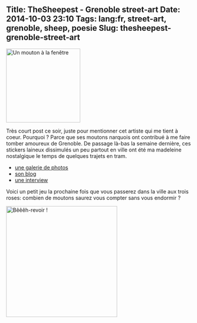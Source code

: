 Title: TheSheepest - Grenoble street-art
Date: 2014-10-03 23:10
Tags: lang:fr, street-art, grenoble, sheep, poesie
Slug: thesheepest-grenoble-street-art
---
<img src="/lucas/blog/content/images/2014/Oct/thesheepest_windowhead.jpg" alt="Un mouton à la fenêtre" width="200" style="display:block;"> 

Très court post ce soir, juste pour mentionner cet artiste qui me tient à coeur. Pourquoi ? Parce que ses moutons narquois ont contribué à me faire tomber amoureux de Grenoble. De passage là-bas la semaine dernière, ces stickers laineux dissimulés un peu partout en ville ont été ma madeleine nostalgique le temps de quelques trajets en tram.

- [une galerie de photos](http://flickrhivemind.net/Tags/thesheepest/Interesting)
- [son blog](//thesheepest.blogspot.fr/)
- [une interview](//www.glazedmag.fr/actualites/the-sheepest-dessine-moi-des-moutons.html)

Voici un petit jeu la prochaine fois que vous passerez dans la ville aux trois roses: combien de moutons saurez vous compter sans vous endormir ?

<img src="/lucas/blog/content/images/2014/Oct/thesheepest_chimney.jpg" alt="Bêêêh-revoir !" width="300" style="display:block;">
